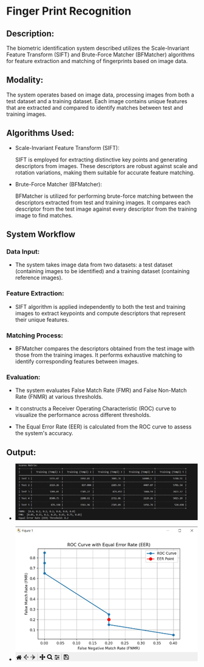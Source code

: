 # Finger Print Recognition

## Description:

The biometric identification system described utilizes the Scale-Invariant Feature Transform (SIFT) and Brute-Force Matcher (BFMatcher) algorithms
for feature extraction and matching of fingerprints based on image data.

## Modality:

The system operates based on image data, processing images from both a test dataset and a training dataset.
Each image contains unique features that are extracted and compared to identify matches between test and training images.

## Algorithms Used:

- Scale-Invariant Feature Transform (SIFT):

  SIFT is employed for extracting distinctive key points and generating descriptors from images.
  These descriptors are robust against scale and rotation variations, making them suitable for accurate feature matching.

- Brute-Force Matcher (BFMatcher):

  BFMatcher is utilized for performing brute-force matching between the descriptors extracted from test and training images.
  It compares each descriptor from the test image against every descriptor from the training image to find matches.

## System Workflow

### Data Input:

- The system takes image data from two datasets: a test dataset (containing images to be identified) and a training dataset (containing reference images).

### Feature Extraction:

- SIFT algorithm is applied independently to both the test and training images to extract keypoints and compute descriptors that represent their unique features.

### Matching Process:

- BFMatcher compares the descriptors obtained from the test image with those from the training images. It performs exhaustive matching to identify corresponding features between images.

### Evaluation:

- The system evaluates False Match Rate (FMR) and False Non-Match Rate (FNMR) at various thresholds.

- It constructs a Receiver Operating Characteristic (ROC) curve to visualize the performance across different thresholds.

- The Equal Error Rate (EER) is calculated from the ROC curve to assess the system's accuracy.


## Output:

- ![](project_photo/1.jpg)

- ![](project_photo/2.jpg)
